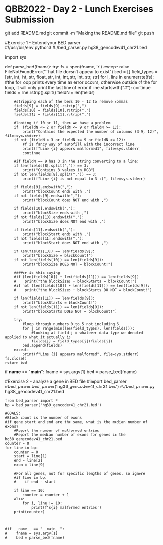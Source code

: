 # QBB2022 - Day 2 - Lunch Exercises Submission

git add README.md
git commit -m "Making the README.md file"
git push
	
#Exercise 1 - Extend your BED parser	
	#!/usr/bin/env python3
	#./bed_parser.py hg38_gencodev41_chr21.bed

import sys

def parse_bed(fname):
    try:
        fs = open(fname, 'r')
    except:
        raise FileNotFoundError("That file doesn’t appear to exist")
    bed = []
    field_types = [str, int, int, str, float, str, int, int, str, int, str, str]
    for i, line in enumerate(fs):
        #the for loop prints every time an error occurs, otherwise outside of the for loop, it will only print the last line of error
        if line.startswith("#"):
            continue
        fields = line.rstrip().split()
        fieldN = len(fields)
        
        #stripping each of the beds 10 - 12 to remove commas
        fields[9] = fields[9].rstrip(",")
        fields[10] = fields[10].rstrip(",")
        fields[11] = fields[11].rstrip(",")
        
        #looking if 10 or 11, then we have a problem
        if  (fieldN <= 2 or fieldN <= 9 or fieldN >= 12):
            print("Contains the expected the number of columns (3-9, 12)", file=sys.stderr)
        if not (fieldN < 3 or fieldN <= 9 or fieldN >= 12):
            #f is fancy way of autofill with the incorrect line
            print(f"Line {i} appears malformed1", file=sys.stderr)
            continue
            
        #if fieldN == 9 has 3 in the string converting to a line:
        if len(fields[8].split(",")) == 3:    
            print("Contains 3 values in RGB")
        if not len(fields[8].split(",")) == 3:
            print(f"Line {i} is not equal to 3 :(", file=sys.stderr)
            
        if fields[9].endswith(","):
            print("blockCount ends with ,") 
        if not fields[9].endswith(","):
            print("blockCount does NOT end with ,") 
                
        if fields[10].endswith(","):
            print("blockSize ends with ,")
        if not fields[10].endswith(","):
            print("blockSize does NOT end with ,")
            
        if fields[11].endswith(","):
            print("blockStart ends with ,")
        if not fields[11].endswith(","):
            print("blockStart does NOT end with ,")  
            
        if len(fields[10]) == len(fields[9]):
            print("blockSize = blockCount!")
        if not len(fields[10]) == len(fields[9]):
            print("blockSize DOES NOT = blockCount!")
        
        ####or is this saying
        #if (len(fields[10]) + len(fields[11])) == len(fields[9]):
        #    print("the blockSizes + blockStarts = blockCount!")
        #if not (len(fields[10]) + len(fields[11])) == len(fields[9]):
        #    print("the blockSizes + blockStarts DO NOT = blockCount!")
        
        if len(fields[11]) == len(fields[9]):
            print("blockStarts = blockCount!")
        if not len(fields[11]) == len(fields[9]):
            print("blockStarts DOES NOT = blockCount!")
            
        try:
            #loop through numbers 0 to 5 not including 6
            for j in range(min(len(field_types), len(fields))):
                #looking at field j = whatever data type we denoted applied to what it actually is
                fields[j] = field_types[j](fields[j])
            bed.append(fields)
        except:
            print(f"Line {i} appears malformed", file=sys.stderr)
    fs.close()
    return bed
    

if __name__ == "__main__":
    fname = sys.argv[1]
    bed = parse_bed(fname)
    


#Exercise 2 - analyze a gene in BED file
	#import bed_parser
	#bed_parser.bed_parser('hg38_gencodev41_chr21.bed')
	#./bed_parser.py hg38_gencodev41_chr21.bed

	from bed_parser import *
	bp = bed_parser('hg39_gencodev41_chr21.bed')

	#GOALS:
	#Block count is the number of exons
	#if gene start and end are the same, what is the median number of exons?    
	    #Report the number of malformed entries
	    #Report the median number of exons for genes in the hg38_genecodev41_chr21.bed
	counter = 0
	for line in bp:
	    counter = 0
	    start = line[1]
	    end = line[2]
	    exon = line[9]
    
	    #For all genes, not for specific lengths of genes, so ignore
	    #if line in bp:
	    #    if end - start 

	    if line == 10:
	        counter = counter + 1
	    else:
	        for i, line != 10:
	            print(f's{i} malformed entries')
	    print(counter)
    


	#if __name__ == "__main__":
	#    fname = sys.argv[1]
	#    bed = parse_bed(fname)
